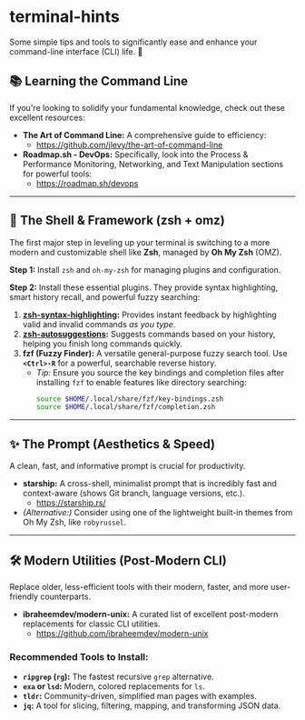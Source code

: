 # terminal-hints
Some simple tips and tools to significantly ease and enhance your command-line interface (CLI) life. 🚀

## 📚 Learning the Command Line
If you're looking to solidify your fundamental knowledge, check out these excellent resources:

* **The Art of Command Line:** A comprehensive guide to efficiency:
    - https://github.com/jlevy/the-art-of-command-line
* **Roadmap.sh - DevOps:** Specifically, look into the Process & Performance Monitoring, Networking, and Text Manipulation sections for powerful tools:
    - https://roadmap.sh/devops

---

## 🐚 The Shell & Framework (zsh + omz)
The first major step in leveling up your terminal is switching to a more modern and customizable shell like **Zsh**, managed by **Oh My Zsh** (OMZ).

**Step 1:** Install `zsh` and `oh-my-zsh` for managing plugins and configuration.

**Step 2:** Install these essential plugins. They provide syntax highlighting, smart history recall, and powerful fuzzy searching:

1.  **[zsh-syntax-highlighting](https://github.com/zsh-users/zsh-syntax-highlighting):** Provides instant feedback by highlighting valid and invalid commands *as you type*.
2.  **[zsh-autosuggestions](https://github.com/zsh-users/zsh-autosuggestions):** Suggests commands based on your history, helping you finish long commands quickly.
3.  **fzf (Fuzzy Finder):** A versatile general-purpose fuzzy search tool. Use **`<Ctrl>-R`** for a powerful, searchable reverse history.
    * *Tip:* Ensure you source the key bindings and completion files after installing `fzf` to enable features like directory searching:
        ```bash
        source $HOME/.local/share/fzf/key-bindings.zsh
        source $HOME/.local/share/fzf/completion.zsh
        ```

---

## ✨ The Prompt (Aesthetics & Speed)
A clean, fast, and informative prompt is crucial for productivity.

* **starship:** A cross-shell, minimalist prompt that is incredibly fast and context-aware (shows Git branch, language versions, etc.).
    - https://starship.rs/
* *(Alternative:)* Consider using one of the lightweight built-in themes from Oh My Zsh, like `robyrussel`.

---

## 🛠️ Modern Utilities (Post-Modern CLI)
Replace older, less-efficient tools with their modern, faster, and more user-friendly counterparts.

* **ibraheemdev/modern-unix:** A curated list of excellent post-modern replacements for classic CLI utilities.
    - https://github.com/ibraheemdev/modern-unix

### Recommended Tools to Install:

* **`ripgrep` (`rg`):** The fastest recursive `grep` alternative.
* **`exa` or `lsd`:** Modern, colored replacements for `ls`.
* **`tldr`:** Community-driven, simplified man pages with examples.
* **`jq`:** A tool for slicing, filtering, mapping, and transforming JSON data.
